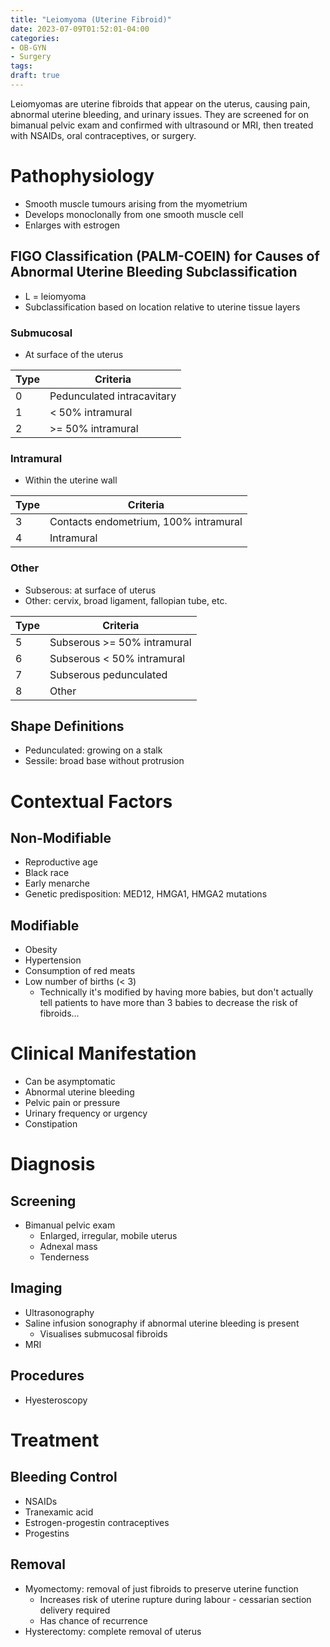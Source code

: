```yaml
---
title: "Leiomyoma (Uterine Fibroid)"
date: 2023-07-09T01:52:01-04:00
categories: 
- OB-GYN
- Surgery
tags:
draft: true
---
```

Leiomyomas are uterine fibroids that appear on the uterus, causing pain, abnormal uterine bleeding, and urinary issues. They are screened for on bimanual pelvic exam and confirmed with ultrasound or MRI, then treated with NSAIDs, oral contraceptives, or surgery.

<!--more-->
# Pathophysiology
- Smooth muscle tumours arising from the myometrium
- Develops monoclonally from one smooth muscle cell
- Enlarges with estrogen

## FIGO Classification (PALM-COEIN) for Causes of Abnormal Uterine Bleeding Subclassification
- L = leiomyoma
- Subclassification based on location relative to uterine tissue layers

### Submucosal
- At surface of the uterus

| Type | Criteria                   |
|------|----------------------------|
| 0    | Pedunculated intracavitary |
| 1    | < 50% intramural           |
| 2    | >= 50% intramural          |

### Intramural
- Within the uterine wall

| Type | Criteria                              |
|------|---------------------------------------|
| 3    | Contacts endometrium, 100% intramural |
| 4    | Intramural                            |

### Other
- Subserous: at surface of uterus
- Other: cervix, broad ligament, fallopian tube, etc.

| Type | Criteria                    |
|------|-----------------------------|
| 5    | Subserous >= 50% intramural |
| 6    | Subserous < 50% intramural  |
| 7    | Subserous pedunculated      |
| 8    | Other                       |

## Shape Definitions
- Pedunculated: growing on a stalk
- Sessile: broad base without protrusion

# Contextual Factors
## Non-Modifiable
- Reproductive age
- Black race
- Early menarche
- Genetic predisposition: MED12, HMGA1, HMGA2 mutations

## Modifiable
- Obesity
- Hypertension
- Consumption of red meats
- Low number of births (< 3)
  - Technically it's modified by having more babies, but don't actually tell patients to have more than 3 babies to decrease the risk of fibroids...

# Clinical Manifestation
- Can be asymptomatic
- Abnormal uterine bleeding
- Pelvic pain or pressure
- Urinary frequency or urgency
- Constipation

# Diagnosis
## Screening
- Bimanual pelvic exam
  - Enlarged, irregular, mobile uterus
  - Adnexal mass
  - Tenderness

## Imaging
- Ultrasonography
- Saline infusion sonography if abnormal uterine bleeding is present
  - Visualises submucosal fibroids
- MRI

## Procedures
- Hyesteroscopy

# Treatment
## Bleeding Control
- NSAIDs
- Tranexamic acid
- Estrogen-progestin contraceptives
- Progestins

## Removal
- Myomectomy: removal of just fibroids to preserve uterine function
  - Increases risk of uterine rupture during labour - cessarian section delivery required
  - Has chance of recurrence
- Hysterectomy: complete removal of uterus

